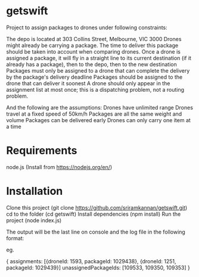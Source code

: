 # getswift

Project to assign packages to drones under following constraints: 

The depo is located at 303 Collins Street, Melbourne, VIC 3000
Drones might already be carrying a package. The time to deliver this package should be taken into account when comparing drones.
Once a drone is assigned a package, it will fly in a straight line to its current destination (if it already has a package), then to the depo, then to the new destination
Packages must only be assigned to a drone that can complete the delivery by the package's delivery deadline
Packages should be assigned to the drone that can deliver it soonest
A drone should only appear in the assignment list at most once; this is a dispatching problem, not a routing problem. 

And the following are the assumptions: 
Drones have unlimited range
Drones travel at a fixed speed of 50km/h
Packages are all the same weight and volume
Packages can be delivered early
Drones can only carry one item at a time

# Requirements
node.js (Install from https://nodejs.org/en/)

# Installation
Clone this project (git clone https://github.com/sriramkannan/getswift.git)
cd to the folder (cd getswift)
Install dependencies (npm install)
Run the project (node index.js)

The output will be the last line on console and the log file in the following format: 

eg. 

{
  assignments: [{droneId: 1593, packageId: 1029438}, {droneId: 1251, packageId: 1029439}]
  unassignedPackageIds: [109533, 109350, 109353]
}
